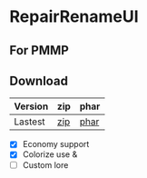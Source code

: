 # RepairRenameUI

## For PMMP

## Download
| Version | zip | phar |
| --- | --- | --- |
| Lastest | [zip](https://github.com/BumbumKill/RepairRenameUI/archive/1.0.1.zip) | [phar](https://github.com/BumbumKill/RepairRenameUI/releases/download/1.0.1/RepairRenameUI_1.0.1.phar) |

- [x] Economy support
- [x] Colorize use &
- [ ] Custom lore
